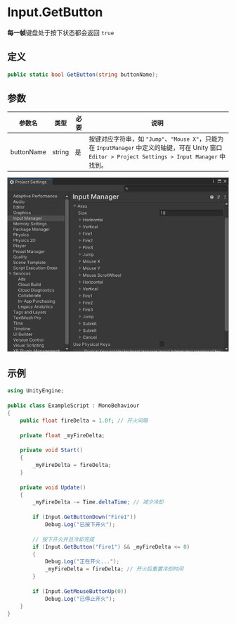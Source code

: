 # Input.GetButton

**每一帧**键盘处于按下状态都会返回 `true`

## 定义

```csharp
public static bool GetButton(string buttonName);
```

## 参数

| 参数名     | 类型   | 必要 | 说明                                                         |
| ---------- | ------ | ---- | ------------------------------------------------------------ |
| buttonName | string | 是   | 按键对应字符串，如 `"Jump"`、`"Mouse X"`，只能为在 `InputManager` 中定义的轴键，可在 Unity 窗口 `Editor > Project Settings > Input Manager` 中找到。 |

![Input Manager](./images/input_manager.png)

## 示例

```csharp
using UnityEngine;

public class ExampleScript : MonoBehaviour
{
    public float fireDelta = 1.0f; // 开火间隔

    private float _myFireDelta;

    private void Start()
    {
        _myFireDelta = fireDelta;
    }

    private void Update()
    {
        _myFireDelta -= Time.deltaTime; // 减少冷却
        
        if (Input.GetButtonDown("Fire1"))
            Debug.Log("已按下开火");

        // 按下开火并且冷却完成
        if (Input.GetButton("Fire1") && _myFireDelta <= 0)
        {
            Debug.Log("正在开火...");
            _myFireDelta = fireDelta; // 开火后重置冷却时间
        }
        
        if (Input.GetMouseButtonUp(0))
            Debug.Log("已停止开火");
    }
}
```